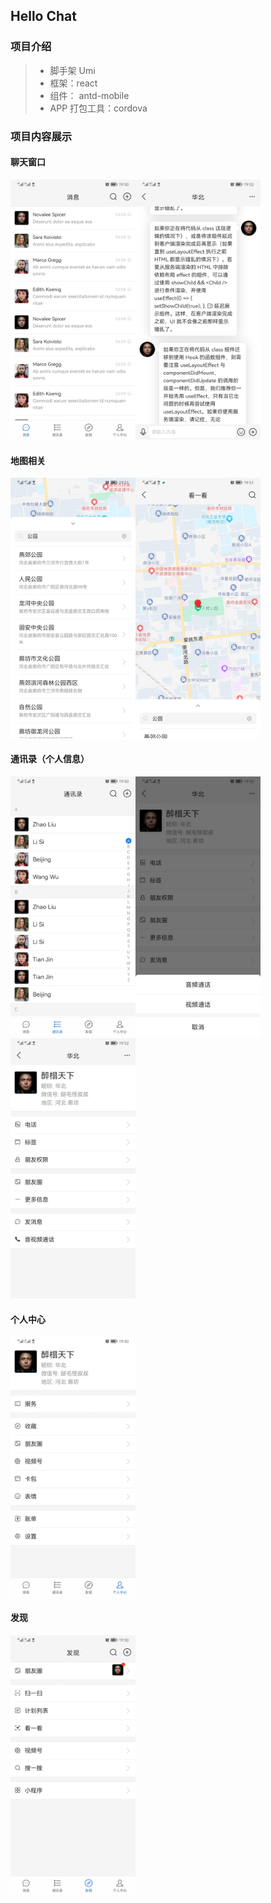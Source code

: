 ## Hello Chat

### 项目介绍

> - 脚手架 Umi
> - 框架：react
> - 组件： antd-mobile
> - APP 打包工具：cordova


### 项目内容展示

#### 聊天窗口

<img src="./099a8b696f5942cbb1acb57a215f7212.jpg" style="zoom: 40%; width: 500px;" /><img src="./21175c678b86efca83edbe4d72f1bd3d.jpg" style="zoom: 40%; width: 500px;" />



#### 地图相关

<img src="./a39ebc7e1c087760a4a58978129330fa.jpg" style="zoom: 40%; width: 500px;" /><img src="./7484ac75969694322e20f9081d5e825a.jpg" style="zoom: 40%; width: 500px;" />





#### 通讯录（个人信息）

<img src="./181ee18fabcbd6e1675f49235de6352a.jpg" style="zoom: 40%; width: 500px;" /><img src="./400ceded02cd3f089652702fe26eeac2.jpg" style="zoom: 40%; width: 500px;" /><img src="./744d3414b69b1e69df076243b34b2f74.jpg" style="zoom: 40%; width: 500px;" />



#### 个人中心

<img src="./a47a547d9c931344ed5c2040daaba33a.jpg" style="zoom: 40%; width: 500px;" />




#### 发现

<img src="./ae94aea0cacd23e3ba653be281f3da5e.jpg" style="zoom: 40%; width: 500px;" />

